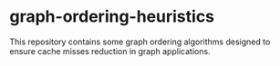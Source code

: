 # graph-ordering-heuristics
This repository contains some graph ordering algorithms designed to ensure cache misses reduction in graph applications.
